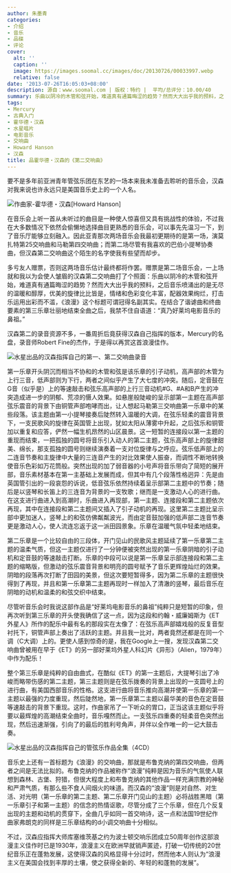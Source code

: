 ```yaml
---
author: 朱墨青
categories:
- 介绍
- 音乐
- 品碟
- 评论
cover:
  alt: ''
  caption: ''
  image: https://images.soomal.cc/images/doc/20130726/00033997.webp
  relative: false
date: '2013-07-26T16:05:03+08:00'
description: 源自：www.soomal.com | 版权：特约 |  平均/总评分：10.00/40
summary: 乐曲以阴冷的木管和弦开始，难道真有通篇晦涩的趋势？然而大大出乎我的预料，之后音乐喷涌出的是无尽的温暖和醇厚，优美的旋律比比皆是，情绪和色彩变化丰富，配器效果绚烂，打击乐运用出彩而不滥，《浪漫》这个标题可谓冠得名副其实。在结合了谐谑曲和终曲要素的第三乐章壮丽地结束全曲之后，我禁不住自语道：“真乃好莱坞电影音乐的鼻祖。”
tags:
- Mercury
- 古典入门
- 霍华德・汉森
- 水星唱片
- 电影音乐
- 交响曲
- Howard Hanson
- 汉森
title: 品霍华德・汉森的《第二交响曲》
---
```


要不是多年前亚洲青年管弦乐团在东艺的一场本来我未准备去聆听的音乐会，汉森对我来说也许永远只是美国音乐史上的一个人名。 

![作曲家-霍华德・汉森[Howard Hanson]](https://images.soomal.cc/images/doc/20130726/00033994.webp)





在音乐会上听一首从未听过的曲目是一种使人惊喜但又具有挑战性的体验，不过我在大多数情况下依然会偷懒地选择曲目更熟悉的音乐会，可以事先先温习一下，到了音乐厅能够立刻融入。因此亚青那次两场音乐会我最初更期待的是第一场，演莫扎特第25交响曲和马勒第四交响曲；而第二场尽管有我喜欢的巴伯小提琴协奏曲，但汉森第二交响曲这个陌生的名字使我有些望而却步。 

多亏友人赠票，否则这两场音乐估计最终都将作罢。赠票是第二场音乐会，一上场就和我以为会使人皱眉的汉森第二交响曲打了个照面：乐曲以阴冷的木管和弦开始，难道真有通篇晦涩的趋势？然而大大出乎我的预料，之后音乐喷涌出的是无尽的温暖和醇厚，优美的旋律比比皆是，情绪和色彩变化丰富，配器效果绚烂，打击乐运用出彩而不滥，《浪漫》这个标题可谓冠得名副其实。在结合了谐谑曲和终曲要素的第三乐章壮丽地结束全曲之后，我禁不住自语道：“真乃好莱坞电影音乐的鼻祖。” 

汉森第二的录音资源不多，一番周折后竟获得汉森自己指挥的版本，Mercury的名盘，录音师Robert Fine的杰作，于是得以再赏这首浪漫佳作。 

![水星出品的汉森指挥自己的第一、第二交响曲录音](https://images.soomal.cc/images/doc/20130726/00033995_01.webp)





第一乐章开头阴沉而相当不协和的木管和弦是该乐章的引子动机，高声部的木管为上行三音，低声部则为下行，两者之间似乎产生了大七度的冲突。随后，定音鼓在G音（似乎是）上的等速敲击和弦乐高声部的上行三音动机#G、#A和B产生的冲突造成进一步的阴郁、荒凉的慑人效果。如悬崖般陡峻的呈示部第一主题在高声部弦乐震音的背景下由铜管声部咆哮而出，让人想起马勒第三交响曲第一乐章中的某些段落。该主题由第一小提琴接奏后陡然转入温暖的大调，在弦乐轻柔的震音背景下，一支民歌风的旋律在英国管上出现，犹如太阳从薄雾中升起，之后弦乐和铜管加以重复和应答，俨然一幅生机昂然的山区晨景。这一短暂的连接段以第一主题的重现而结束，一把孤独的圆号将音乐引入动人的第二主题，弦乐高声部上的旋律甜美、绵长，那支孤独的圆号则继续演奏着一支对位旋律与之呼应。弦乐低声部上的二连音节奏和主旋律中大量的三连音产生的对比效果使人振奋，而调性不断地转换使音乐色彩如万花筒般。突然出现的加了弱音器的小号声将音乐带向了简短的展开部，音乐素材基本在第一主基础上发展而成，但其中有几个段落性格迥异：先是由英国管引出的一段哀怨的诉说，低音弦乐依然持续着呈示部第二主题中的节奏；随后是以竖琴和长笛上的三连音为背景的一支牧歌；继而是一支激动人心的进行曲。在这支进行曲进入到高潮时，乐曲进入再现部，第一主题、连接段和第二主题依次再现，其中在连接段和第二主题间又插入了引子动机的再现。这里第二主题比呈示部中更加迷人，竖琴上的和弦仿佛粼粼波光，而由定音鼓加强的低声部二连音节奏更是激动人心，使人流连忘返于这一派田园景象。乐章在温暖气氛中轻柔地结束。 

第二乐章是一个比较自由的三段体，开门见山的民歌风主题延续了第一乐章第二主题的温柔气质，但这一主题仅进行了一分钟便被突然出现的第一乐章阴暗的引子动机和定音鼓的等速敲击打断。乐章的中段可以说是第一乐章呈示部连接段和第二主题的缩略版，但激动的弦乐震音背景和明亮的圆号赋予了音乐更辉煌灿烂的效果。阴暗的段落再次打断了田园的美景，但这次要短暂得多，因为第二乐章的主题很快得到了再现，并且和第一乐章第二主题再现时一样加入了清澈的竖琴，最后音乐在阴暗的动机和温柔的和弦交织中结束。 

尽管听音乐会时我说这部作品是“好莱坞电影音乐的鼻祖”纯粹只是短暂的印象，但再次听到第三乐章的开头使我确信了这一点，因为这段和约翰・威廉姆斯为《ET外星人》所作的配乐中最有名的那段实在太像了：在弦乐高声部嬉戏般的反复音型衬托下，铜管声部上奏出了活跃的主题。并且我一比对，两者竟然还都是在同一个调（C大调）上的。更使人感到惊奇的是，我在Google上一搜，发现汉森第二交响曲曾被用在早于《ET》的另一部好莱坞外星人科幻片《异形》（Alien，1979年）中作为配乐！ 

整个第三乐章是纯粹的自由曲式，在酷似《ET》的第一主题后，大提琴引出了冷峻而略带伤感的第二主题，第三主题则是在弦乐拨奏的背景上出现的一支圆号上的进行曲，有美国西部音乐的性格。这支进行曲将音乐推向高潮并使第一乐章的第一主题以最强的力度重现，然后陡然地，第一乐章第二主题以最华美的音色在定音鼓等速敲击的背景下重现。这时，作曲家吊了一下听众的胃口，正当这该主题似乎将要以最辉煌的高潮结束全曲时，音乐嘎然而止。一支弦乐四重奏的轻柔音色突然出现，然后迅速渐强，引向了的最后的胜利号角声，并伴以全作唯一的一记大鼓击奏。 

![水星出品的汉森指挥自己的管弦乐作品全集（4CD）](https://images.soomal.cc/images/doc/20130726/00033996.webp)





音乐史上还有一首标题为《浪漫》的交响曲，那就是布鲁克纳的第四交响曲，但两者之间是无法比拟的。布鲁克纳的作品被称作“浪漫”纯粹是因为音乐的气氛使人联想到森林、古堡、狩猎，但很大程度上和布鲁克纳的其他作品一样充满宗教的神秘和严肃气质，有那么些不食人间烟火的味道。而汉森的“浪漫”则是对自然、对生活、对光明（第一乐章的第二主题、第二乐章开门见山的主题）必将战胜黑暗（第一乐章引子和第一主题）的信念的热情讴歌，尽管分成了三个乐章，但在几个反复出现的主题和动机的贯穿下，全曲几乎如同一首交响诗，这一点和法国19世纪作曲家弗朗克的同样是三乐章结构的d小调交响曲十分相似。 

不过，汉森应指挥大师库塞维茨基之约为波士顿交响乐团成立50周年创作这部浪漫主义佳作时已是1930年，浪漫主义在欧洲早就销声匿迹，打破一切传统的20世纪音乐正在蓬勃发展，这使得汉森的风格显得十分过时，然而他本人则认为“浪漫主义在美国会找到丰厚的土壤，使之获得全新的、年轻的和蓬勃的发展”。
